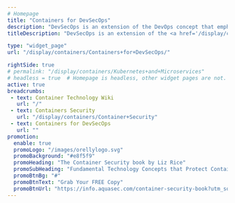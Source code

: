 ```yaml
---
# Homepage
title: "Containers for DevSecOps"
description: "DevSecOps is an extension of the DevOps concept that emphasizes the integration of security teams into continuous delivery workflows. This page gathers resources about how DevSecOps makes for a more efficient and secure containers. "
titleDescription: "DevSecOps is an extension of the <a href='/display/containers/Containers+and+DevOps'>DevOps</a> concept that emphasizes the integration of security teams into <a href='/display/containers/Containers+and+Agile+Development'>continuous delivery</a> workflows. This page gathers resources about how DevSecOps makes for a more efficient and secure containers. " 

type: "widget_page"
url: "/display/containers/Containers+for+DevSecOps/" 

rightSide: true 
# permalink: "/display/containers/Kubernetes+and+Microservices"
# headless = true  # Homepage is headless, other widget pages are not.
active: true
breadcrumbs:
 - text: Container Technology Wiki
   url: "/"
 - text: Containers Security
   url: "/display/containers/Container+Security"
 - text: Containers for DevSecOps
   url: ""
promotion:
  enable: true
  promoLogo: "/images/orellylogo.svg"
  promoBackground: "#e8f5f9"
  promoHeading: "The Container Security book by Liz Rice"
  promoSubHeading: "Fundamental Technology Concepts that Protect Containerized Applications"
  promoBtnBg: "#"
  promoBtnText: "Grab Your FREE Copy"
  promoBtnUrl: "https://info.aquasec.com/container-security-book?utm_source=wiki"
---
```


